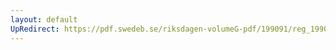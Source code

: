 ```yaml
---
layout: default
UpRedirect: https://pdf.swedeb.se/riksdagen-volumeG-pdf/199091/reg_199091/reg_199091_0253.pdf
---
```

